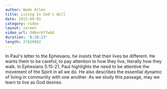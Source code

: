 ```yaml
--- 
author: Wade Allen 
title: Living In God's Will 
date: 2013-09-01 
category: video
layout: sermon
video_url: OdHvrKtTwbU
duration: '0:28:23'
length: 27429802
---
```


In Paul's letter to the Ephesians, he insists that their lives be different. He wants them to be careful, to pay attention to how they live, literally how they walk. In Ephesians 5:15-21, Paul highlights the need to be attentive the movement of the Spirit in all we do. He also describes the essential dynamic of living in community with one another. As we study this passage, may we learn to live as God desires.
